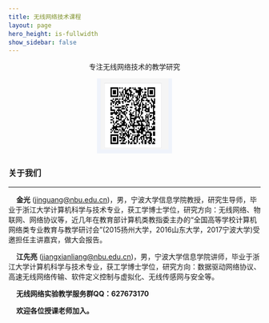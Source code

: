 ```yaml
---
title: 无线网络技术课程
layout: page
hero_height: is-fullwidth
show_sidebar: false
---
```


<Body>
    <!-- <table>
        <tr>
            <td>
                <table>
                    <tr>
                      <td width="30%"><img src="img/sycodes.png"></td>
                      <td width="100%">
                              <div>
                                          <B>专注无线网络技术的教学研究</B>
                              </div>
                      </td>
                    </tr>
                </table>
                <table>
                    <tr>
                        <td width="100%"> -->
                          <!-- <div>
                              Our research field is <i>computer vision</i> and <i>multimedia computing</i>.
                              We are interested in a wide range of topics, and our current focus is on
                              visual learning and understanding with multi-task and limited supervision.
                          </div> -->
                          <!-- </td>
                    </tr>
                </table>
            </td>
        </tr>
    </table> -->
 <div>
      <div align="center">
        <p>专注无线网络技术的教学研究</p>
        <img align="central" src="img/sycodes.png"  width="150" height="150">
        <br />
      </div>
    </div>
</Body>

### 关于我们
----------------------

&nbsp;&nbsp;&nbsp;&nbsp;<B>金光</B> (jinguang@nbu.edu.cn)，男，宁波大学信息学院教授，研究生导师，毕业于浙江大学计算机科学与技术专业，获工学博士学位，研究方向：无线网络、物联网、网络协议等，近几年在教育部计算机类教指委主办的“全国高等学校计算机网络类专业教育与教学研讨会”(2015扬州大学，2016山东大学，2017宁波大学)受邀担任主讲嘉宾，做大会报告。

&nbsp;&nbsp;&nbsp;&nbsp;<B>江先亮</B> (jiangxianliang@nbu.edu.cn)，男，宁波大学信息学院讲师，毕业于浙江大学计算机科学与技术专业，获工学博士学位，研究方向：数据驱动网络协议、高速无线网络传输、软件定义控制与虚拟化、无线传感网与安全等。

&nbsp;&nbsp;&nbsp;&nbsp;<B>无线网络实验教学服务群QQ：627673170</B>

&nbsp;&nbsp;&nbsp;&nbsp;<B>欢迎各位授课老师加入。</B>
